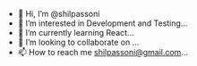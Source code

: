 - 👋 Hi, I’m @shilpassoni
- 👀 I’m interested in Development and Testing...
- 🌱 I’m currently learning React...
- 💞️ I’m looking to collaborate on ...
- 📫 How to reach me shilpassoni@gmail.com...

<!---
shilpassoni/shilpassoni is a ✨ special ✨ repository because its `README.md` (this file) appears on your GitHub profile.
You can click the Preview link to take a look at your changes.
--->
